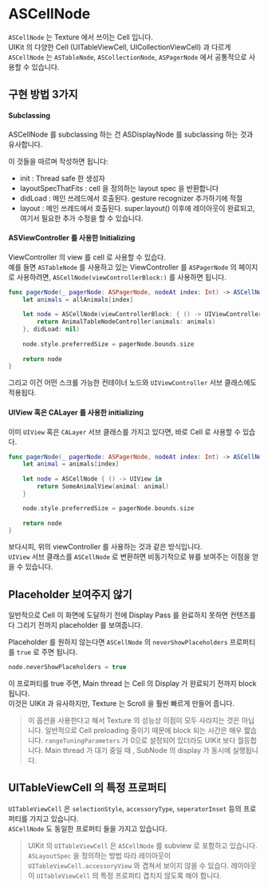 # ASCellNode

`ASCellNode` 는 Texture 에서 쓰이는 Cell 입니다.   
UIKit 의 다양한 Cell \(UITableViewCell, UICollectionViewCell\) 과 다르게 `ASCellNode` 는 `ASTableNode`, `ASCollectionNode`, `ASPagerNode` 에서 공통적으로 사용할 수 있습니다.

## 구현 방법 3가지

#### Subclassing

ASCellNode 를 subclassing 하는 건 ASDisplayNode 를 subclassing 하는 것과 유사합니다.

이 것들을 따르며 작성하면 됩니다:

* init : Thread safe 한 생성자
* layoutSpecThatFits : cell 을 정의하는 layout spec 을 반환합니다
* didLoad : 메인 쓰레드에서 호출된다. gesture recognizer 추가하기에 적절
* layout : 메인 쓰레드에서 호출된다. super.layout\(\) 이후에 레이아웃이 완료되고, 여기서 필요한 추가 수정을 할 수 있습니다.

#### ASViewController 를 사용한 Initializing

ViewController 의 view 를 cell 로 사용할 수 있습다.  
예를 들면 `ASTableNode` 를 사용하고 있는 ViewController 를 `ASPagerNode` 의 페이지로 사용하려면, `ASCellNode(viewControllerBlock:)` 를 사용하면 됩니다.

```swift
func pagerNode(_ pagerNode: ASPagerNode, nodeAt index: Int) -> ASCellNode {
    let animals = allAnimals[index]
    
    let node = ASCellNode(viewControllerBlock: { () -> UIViewController in
        return AnimalTableNodeController(animals: animals)
    }, didLoad: nil)
    
    node.style.preferredSize = pagerNode.bounds.size
    
    return node
}
```

그리고 이건 어떤 스크롤 가능한 컨테이너 노드와 `UIViewController` 서브 클래스에도 적용됩다.

#### UIView 혹은 CALayer 를 사용한 initializing

이미 `UIView` 혹은 `CALayer` 서브 클래스를 가지고 있다면, 바로 Cell 로 사용할 수 있습다.

```swift
func pagerNode(_ pagerNode: ASPagerNode, nodeAt index: Int) -> ASCellNode {
    let animal = animals[index]
    
    let node = ASCellNode { () -> UIView in
        return SomeAnimalView(animal: animal)
    }

    node.style.preferredSize = pagerNode.bounds.size
    
    return node
}
```

보다시피, 위의 viewController 를 사용하는 것과 같은 방식입니다.  
`UIView` 서브 클래스를 `ASCellNode` 로 변환하면 비동기적으로 뷰를 보여주는 이점을 얻을 수 있습니다.

## Placeholder 보여주지 않기

일반적으로 Cell 이 화면에 도달하기 전에 Display Pass 를 완료하지 못하면 컨텐츠를 다 그리기 전까지 placeholder 를 보여줍니다.

Placeholder 를 원하지 않는다면 `ASCellNode` 의 `neverShowPlaceholders` 프로퍼티를 `true` 로 주면 됩니다.

```swift
node.neverShowPlaceholders = true
```

이 프로퍼티를 true 주면, Main thread 는 Cell 의  Display 가 완료되기 전까지 block 됩니다.  
이것은 UIKit 과 유사하지만, Texture 는 Scroll 을 훨씬 빠르게 만들어 줍니다.

> 이 옵션을 사용한다고 해서 Texture 의 성능상 이점이 모두 사라지는 것은 아닙니다. 일반적으로 Cell  preloading 중이기 때문에 block 되는 시간은 매우 짧습니다. `rangeTuningParameters` 가 0으로 설정되어 있더라도 UIKit 보다 월등합니다. Main thread 가 대기 중일 때 , SubNode 의 display 가 동시에 실행됩니다.

## UITableViewCell 의 특정 프로퍼티

`UITableViewCell` 은 `selectionStyle`, `accessoryType`, `seperatorInset` 등의 프로퍼티를 가지고 있습니다.  
 `ASCellNode` 도 동일한 프로퍼티 들을 가지고 있습니다.

> UIKit 의 `UITableViewCell` 은 `ASCellNode` 를 subview 로 포함하고 있습니다.  
> `ASLayoutSpec` 을 정의하는 방법 따라 레이아웃이 `UITableViewCell.accessoryView` 와 겹쳐서 보이지 않을 수 있습다. 레이아웃이 `UITableViewCell` 의 특정 프로퍼티 겹치지 않도록 해야 합니다.

